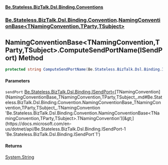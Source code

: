 #### [Be.Stateless.BizTalk.Dsl.Binding.Conventions](README.md 'README')
### [Be.Stateless.BizTalk.Dsl.Binding.Convention](Be.Stateless.BizTalk.Dsl.Binding.Convention.md 'Be.Stateless.BizTalk.Dsl.Binding.Convention').[NamingConventionBase&lt;TNamingConvention,TParty,TSubject&gt;](NamingConventionBase_TNamingConvention,TParty,TSubject_.md 'Be.Stateless.BizTalk.Dsl.Binding.Convention.NamingConventionBase<TNamingConvention,TParty,TSubject>')

## NamingConventionBase<TNamingConvention,TParty,TSubject>.ComputeSendPortName(ISendPort<TNamingConvention>) Method

```csharp
protected string ComputeSendPortName(Be.Stateless.BizTalk.Dsl.Binding.ISendPort<TNamingConvention> sendPort);
```
#### Parameters

<a name='Be.Stateless.BizTalk.Dsl.Binding.Convention.NamingConventionBase_TNamingConvention,TParty,TSubject_.ComputeSendPortName(Be.Stateless.BizTalk.Dsl.Binding.ISendPort_TNamingConvention_).sendPort'></a>

`sendPort` [Be.Stateless.BizTalk.Dsl.Binding.ISendPort&lt;](https://docs.microsoft.com/en-us/dotnet/api/Be.Stateless.BizTalk.Dsl.Binding.ISendPort-1 'Be.Stateless.BizTalk.Dsl.Binding.ISendPort`1')[TNamingConvention](NamingConventionBase_TNamingConvention,TParty,TSubject_.md#Be.Stateless.BizTalk.Dsl.Binding.Convention.NamingConventionBase_TNamingConvention,TParty,TSubject_.TNamingConvention 'Be.Stateless.BizTalk.Dsl.Binding.Convention.NamingConventionBase<TNamingConvention,TParty,TSubject>.TNamingConvention')[&gt;](https://docs.microsoft.com/en-us/dotnet/api/Be.Stateless.BizTalk.Dsl.Binding.ISendPort-1 'Be.Stateless.BizTalk.Dsl.Binding.ISendPort`1')

#### Returns
[System.String](https://docs.microsoft.com/en-us/dotnet/api/System.String 'System.String')